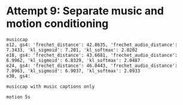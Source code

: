 
# Attempt 9: Separate music and motion conditioning

    musiccap
    e12, gs4: 'frechet_distance': 42.8635, 'frechet_audio_distance': 7.3433, 'kl_sigmoid': 7.201, 'kl_softmax': 2.0202
    e18, gs4: 'frechet_distance': 43.6681, 'frechet_audio_distance': 6.9962, 'kl_sigmoid': 6.8329, 'kl_softmax': 2.0487
    e24, gs4: 'frechet_distance': 46.0443, 'frechet_audio_distance': 7.0963, 'kl_sigmoid': 6.9037, 'kl_softmax': 2.0933
    e30, gs4:

    musiccap with music captions only

    motion 5s